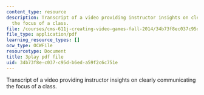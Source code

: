 ```yaml
---
content_type: resource
description: Transcript of a video providing instructor insights on clearly communicating
  the focus of a class.
file: /courses/cms-611j-creating-video-games-fall-2014/34b73f8ec037c95db6eda59f2c6c751e_T0GdXZusbKI.pdf
file_type: application/pdf
learning_resource_types: []
ocw_type: OCWFile
resourcetype: Document
title: 3play pdf file
uid: 34b73f8e-c037-c95d-b6ed-a59f2c6c751e
---
```

Transcript of a video providing instructor insights on clearly communicating the focus of a class.

